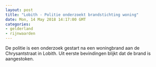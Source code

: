 ```yaml
---
layout: post
title: "Lobith - Politie onderzoekt brandstichting woning"
date: Mon, 14 May 2018 14:17:00 GMT
categories: 
- gelderland 
- rijnwaarden 
---
```


De politie is een onderzoek gestart na een woningbrand aan de Chrysantstraat in Lobith. Uit eerste bevindingen blijkt dat de brand is aangestoken.
